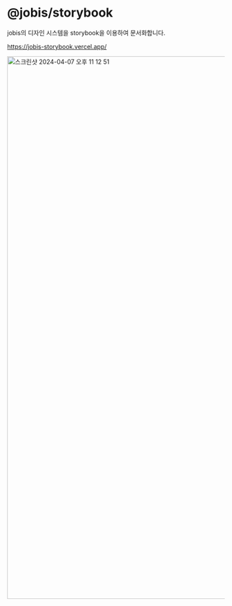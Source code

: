 # @jobis/storybook
jobis의 디자인 시스템을 storybook을 이용하여 문서화합니다.

https://jobis-storybook.vercel.app/

<img width="1255" alt="스크린샷 2024-04-07 오후 11 12 51" src="https://github.com/Team-return/JOBIS-FE/assets/102665117/f9890e3e-5f3c-4de2-bf42-a85358941bdd">
